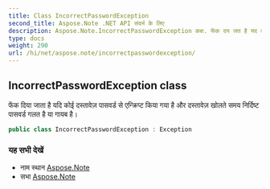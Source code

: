```yaml
---
title: Class IncorrectPasswordException
second_title: Aspose.Note .NET API संदर्भ के लिए
description: Aspose.Note.IncorrectPasswordException कक्ष. फेंक दय जत है यद कई दस्तवेज़ पसवर्ड से एन्क्रप्ट कय गय है और दस्तवेज़ खलते समय नर्दष्ट पसवर्ड गलत है य गयब है
type: docs
weight: 290
url: /hi/net/aspose.note/incorrectpasswordexception/
---
```

## IncorrectPasswordException class

फेंक दिया जाता है यदि कोई दस्तावेज़ पासवर्ड से एन्क्रिप्ट किया गया है और दस्तावेज़ खोलते समय निर्दिष्ट पासवर्ड गलत है या गायब है।

```csharp
public class IncorrectPasswordException : Exception
```

### यह सभी देखें

* नाम स्थान [Aspose.Note](../../aspose.note/)
* सभा [Aspose.Note](../../)


